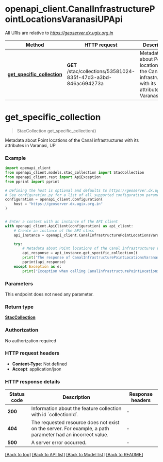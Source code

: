 # openapi_client.CanalInfrastructurePointLocationsVaranasiUPApi

All URIs are relative to *https://geoserver.dx.ugix.org.in*

Method | HTTP request | Description
------------- | ------------- | -------------
[**get_specific_collection**](CanalInfrastructurePointLocationsVaranasiUPApi.md#get_specific_collection) | **GET** /stac/collections/53581024-835f-47d3-a3bd-846ac694273a | Metadata about Point locations of the Canal infrastructures with its attributes in Varanasi, UP


# **get_specific_collection**
> StacCollection get_specific_collection()

Metadata about Point locations of the Canal infrastructures with its attributes in Varanasi, UP

### Example


```python
import openapi_client
from openapi_client.models.stac_collection import StacCollection
from openapi_client.rest import ApiException
from pprint import pprint

# Defining the host is optional and defaults to https://geoserver.dx.ugix.org.in
# See configuration.py for a list of all supported configuration parameters.
configuration = openapi_client.Configuration(
    host = "https://geoserver.dx.ugix.org.in"
)


# Enter a context with an instance of the API client
with openapi_client.ApiClient(configuration) as api_client:
    # Create an instance of the API class
    api_instance = openapi_client.CanalInfrastructurePointLocationsVaranasiUPApi(api_client)

    try:
        # Metadata about Point locations of the Canal infrastructures with its attributes in Varanasi, UP
        api_response = api_instance.get_specific_collection()
        print("The response of CanalInfrastructurePointLocationsVaranasiUPApi->get_specific_collection:\n")
        pprint(api_response)
    except Exception as e:
        print("Exception when calling CanalInfrastructurePointLocationsVaranasiUPApi->get_specific_collection: %s\n" % e)
```



### Parameters

This endpoint does not need any parameter.

### Return type

[**StacCollection**](StacCollection.md)

### Authorization

No authorization required

### HTTP request headers

 - **Content-Type**: Not defined
 - **Accept**: application/json

### HTTP response details

| Status code | Description | Response headers |
|-------------|-------------|------------------|
**200** | Information about the feature collection with id &#x60;collectionId&#x60;. |  -  |
**404** | The requested resource does not exist on the server. For example, a path parameter had an incorrect value. |  -  |
**500** | A server error occurred. |  -  |

[[Back to top]](#) [[Back to API list]](../README.md#documentation-for-api-endpoints) [[Back to Model list]](../README.md#documentation-for-models) [[Back to README]](../README.md)

